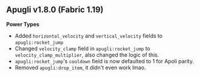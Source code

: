 ## Apugli v1.8.0 (Fabric 1.19)
**Power Types**
- Added `horizontal_velocity` and `vertical_velocity` fields to `apugli:rocket_jump`
- Changed `velocity_clamp` field in `apugli:rocket_jump` to `velocity_clamp_multiplier`, also changed the logic of this.
- `apugli:rocket_jump`'s `cooldown` field is now defaulted to 1 for Apoli parity.
- Removed `apugli:drop_item`, it didn't even work lmao.